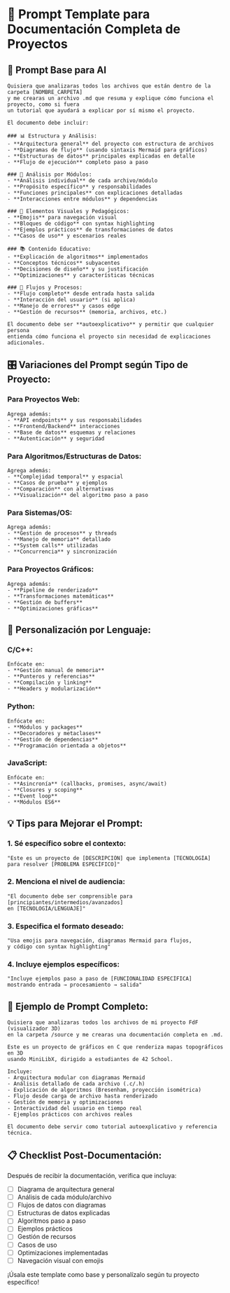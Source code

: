 # 📝 Prompt Template para Documentación Completa de Proyectos

## 🎯 Prompt Base para AI

```
Quisiera que analizaras todos los archivos que están dentro de la carpeta [NOMBRE_CARPETA] 
y me crearas un archivo .md que resuma y explique cómo funciona el proyecto, como si fuera 
un tutorial que ayudará a explicar por sí mismo el proyecto.

El documento debe incluir:

### 📊 Estructura y Análisis:
- **Arquitectura general** del proyecto con estructura de archivos
- **Diagramas de flujo** (usando sintaxis Mermaid para gráficos)
- **Estructuras de datos** principales explicadas en detalle
- **Flujo de ejecución** completo paso a paso

### 🔧 Análisis por Módulos:
- **Análisis individual** de cada archivo/módulo
- **Propósito específico** y responsabilidades
- **Funciones principales** con explicaciones detalladas
- **Interacciones entre módulos** y dependencias

### 🎨 Elementos Visuales y Pedagógicos:
- **Emojis** para navegación visual
- **Bloques de código** con syntax highlighting
- **Ejemplos prácticos** de transformaciones de datos
- **Casos de uso** y escenarios reales

### 📚 Contenido Educativo:
- **Explicación de algoritmos** implementados
- **Conceptos técnicos** subyacentes
- **Decisiones de diseño** y su justificación
- **Optimizaciones** y características técnicas

### 🔄 Flujos y Procesos:
- **Flujo completo** desde entrada hasta salida
- **Interacción del usuario** (si aplica)
- **Manejo de errores** y casos edge
- **Gestión de recursos** (memoria, archivos, etc.)

El documento debe ser **autoexplicativo** y permitir que cualquier persona 
entienda cómo funciona el proyecto sin necesidad de explicaciones adicionales.
```

## 🎛️ Variaciones del Prompt según Tipo de Proyecto:

### Para Proyectos Web:
```
Agrega además:
- **API endpoints** y sus responsabilidades
- **Frontend/Backend** interacciones
- **Base de datos** esquemas y relaciones
- **Autenticación** y seguridad
```

### Para Algoritmos/Estructuras de Datos:
```
Agrega además:
- **Complejidad temporal** y espacial
- **Casos de prueba** y ejemplos
- **Comparación** con alternativas
- **Visualización** del algoritmo paso a paso
```

### Para Sistemas/OS:
```
Agrega además:
- **Gestión de procesos** y threads
- **Manejo de memoria** detallado
- **System calls** utilizadas
- **Concurrencia** y sincronización
```

### Para Proyectos Gráficos:
```
Agrega además:
- **Pipeline de renderizado**
- **Transformaciones matemáticas**
- **Gestión de buffers**
- **Optimizaciones gráficas**
```

## 🔧 Personalización por Lenguaje:

### C/C++:
```
Enfócate en:
- **Gestión manual de memoria**
- **Punteros y referencias**
- **Compilación y linking**
- **Headers y modularización**
```

### Python:
```
Enfócate en:
- **Módulos y packages**
- **Decoradores y metaclases**
- **Gestión de dependencias**
- **Programación orientada a objetos**
```

### JavaScript:
```
Enfócate en:
- **Asincronía** (callbacks, promises, async/await)
- **Closures y scoping**
- **Event loop**
- **Módulos ES6**
```

## 💡 Tips para Mejorar el Prompt:

### 1. **Sé específico sobre el contexto:**
```
"Este es un proyecto de [DESCRIPCIÓN] que implementa [TECNOLOGÍA] 
para resolver [PROBLEMA ESPECÍFICO]"
```

### 2. **Menciona el nivel de audiencia:**
```
"El documento debe ser comprensible para [principiantes/intermedios/avanzados] 
en [TECNOLOGÍA/LENGUAJE]"
```

### 3. **Especifica el formato deseado:**
```
"Usa emojis para navegación, diagramas Mermaid para flujos, 
y código con syntax highlighting"
```

### 4. **Incluye ejemplos específicos:**
```
"Incluye ejemplos paso a paso de [FUNCIONALIDAD ESPECÍFICA] 
mostrando entrada → procesamiento → salida"
```

## 🎯 Ejemplo de Prompt Completo:

```
Quisiera que analizaras todos los archivos de mi proyecto FdF (visualizador 3D) 
en la carpeta /source y me crearas una documentación completa en .md.

Este es un proyecto de gráficos en C que renderiza mapas topográficos en 3D 
usando MiniLibX, dirigido a estudiantes de 42 School.

Incluye:
- Arquitectura modular con diagramas Mermaid
- Análisis detallado de cada archivo (.c/.h)
- Explicación de algoritmos (Bresenham, proyección isométrica)
- Flujo desde carga de archivo hasta renderizado
- Gestión de memoria y optimizaciones
- Interactividad del usuario en tiempo real
- Ejemplos prácticos con archivos reales

El documento debe servir como tutorial autoexplicativo y referencia técnica.
```

## 📋 Checklist Post-Documentación:

Después de recibir la documentación, verifica que incluya:

- [ ] Diagrama de arquitectura general
- [ ] Análisis de cada módulo/archivo
- [ ] Flujos de datos con diagramas
- [ ] Estructuras de datos explicadas
- [ ] Algoritmos paso a paso
- [ ] Ejemplos prácticos
- [ ] Gestión de recursos
- [ ] Casos de uso
- [ ] Optimizaciones implementadas
- [ ] Navegación visual con emojis

¡Úsala este template como base y personalízalo según tu proyecto específico!
